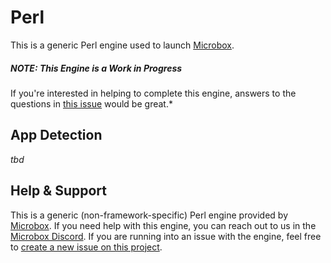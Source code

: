 # Perl

This is a generic Perl engine used to launch [Microbox](http://microbox.cloud).

##### NOTE: This Engine is a Work in Progress
If you're interested in helping to complete this engine, answers to the questions in [this issue](https://github.com/mu-box/microbox-engine-perl/issues/1) would be great.*

## App Detection
*tbd*

## Help & Support
This is a generic (non-framework-specific) Perl engine provided by [Microbox](http://microbox.cloud). If you need help with this engine, you can reach out to us in the [Microbox Discord](https://discord.gg/MCDdHfy). If you are running into an issue with the engine, feel free to [create a new issue on this project](https://github.com/mu-box/microbox-engine-perl/issues/new).
